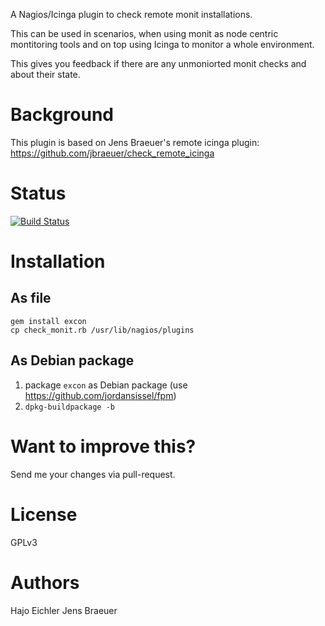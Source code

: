 A Nagios/Icinga plugin to check remote monit installations.

This can be used in scenarios, when using monit as node centric montitoring tools
and on top using Icinga to monitor a whole environment.

This gives you feedback if there are any unmoniorted monit checks and about their state.

# Background

This plugin is based on Jens Braeuer's remote icinga plugin: https://github.com/jbraeuer/check_remote_icinga

# Status

[![Build Status](https://travis-ci.org/hajoeichler/check_monit.png)](https://travis-ci.org/hajoeichler/check_monit)

# Installation

## As file

```
gem install excon
cp check_monit.rb /usr/lib/nagios/plugins
```

## As Debian package

1. package `excon` as Debian package (use https://github.com/jordansissel/fpm)
1. `dpkg-buildpackage -b`

# Want to improve this?

Send me your changes via pull-request.

# License

GPLv3

# Authors

Hajo Eichler
Jens Braeuer
